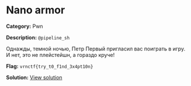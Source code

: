 # Nano armor

**Category:** Pwn

**Description:**
`@pipeline_sh`

Однажды, темной ночью, Петр Первый пригласил вас поиграть в игру. И нет, это не плейстейшн, а гораздо круче!


**Flag:** `vrnctf{try_t0_f1nd_3x4pt10n}`

**Solution:** [View solution](solution)

